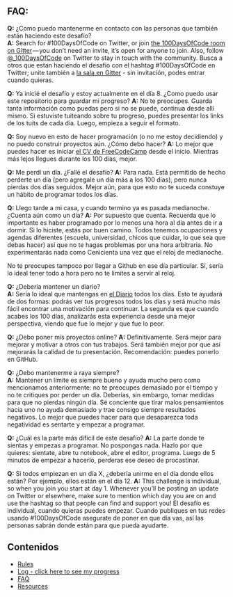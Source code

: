 ## FAQ:
  **Q:** ¿Como puedo mantenerme en contacto con las personas que también están haciendo este desafío?  
  **A:** Search for #100DaysOfCode on Twitter, or join [the 100DaysOfCode room on Gitter](https://gitter.im/Kallaway/100DaysOfCode) — you don’t need an invite, it’s open for anyone to join. Also, follow [@_100DaysOfCode](https://twitter.com/_100DaysOfCode) on Twitter to stay in touch with the community. Busca a otros que estan haciendo el desafio con el hashtag #100DaysOfCode en Twitter; unite también a [la sala en Gitter](https://gitter.im/Kallaway/100DaysOfCode) - sin invitación, podes entrar cuando quieras.

  **Q:** Ya inicié el desafío y estoy actualmente en el día 8. ¿Como puedo usar este repositorio para guardar mi progreso? 
  **A:** No te preocupes. Guarda tanta información como puedas pero si no se puede, continua desde allí mismo. Si estuviste tuiteando sobre tu progreso, puedes presentar los links de los tuits de cada día. Luego, empieza a seguir el formato.

  **Q:** Soy nuevo en esto de hacer programación (o no me estoy decidiendo) y no puedo construir proyectos aún. ¿Cómo debo hacer?
  **A:** Lo mejor que puedes hacer es iniciar [el CV de FreeCodeCamp](https://www.freecodecamp.com/) desde el inicio. Mientras más lejos llegues durante los 100 días, mejor.

  **Q:** Me perdí un día. ¿Fallé el desafío? 
  **A:** Para nada. Está permitido de hecho perderte un día (pero agregale un día más a los 100 días), pero nunca pierdas dos días seguidos. Mejor aún, para que esto no te suceda constuye un hábito de programar todos los días.

  **Q:** Llego tarde a mi casa, y cuando termino ya es pasada medianoche. ¿Cuenta aún como un día?
  **A:** Por supuesto que cuenta. Recuerda que lo importante es haber programado por lo menos una hora al día antes de ir a dormir. Si lo hiciste, estás por buen camino. Todos tenemos ocupaciones y agendas diferentes (escuela, universidad, chicos que cuidar, lo que sea que debas hacer) así que no te hagas problemas por una hora arbitraria. No experimentarás nada como Cenicienta una vez que el reloj de medianoche.

  No te preocupes tampoco por llegar a Github en ese día particular. Sí, sería lo ideal tener todo a hora pero no te limites a servir al reloj.  

  **Q:** ¿Debería mantener un diario?  
  **A:** Sería lo ideal que mantengas en [el Diario](log.md) todos los días. Esto te ayudará de dos formas: podrás ver tus progresos todos los días y será mucho más fácil encontrar una motivación para continuar. La segunda es que cuando acabes los 100 días, analizarás esta experiencia desde una mejor perspectiva, viendo que fue lo mejor y que fue lo peor.

  **Q:** ¿Debo poner mis proyectos online?
  **A:** Definitivamente. Será mejor para mejorar y motivar a otros con tus trabajos. Será también mejor por que así mejorarás la calidad de tu presentación. Recomendación: puedes ponerlo en GitHub. 

  **Q:** ¿Debo mantenerme a raya siempre?  
  **A:** Mantener un límite es siempre bueno y ayuda mucho pero como mencionamos anteriormente: no te preocupes demasiado por el tiempo y no te critiques por perder un día. Deberías, sin embargo, tomar medidas para que no pierdas ningún día. Sé conciente que tirar malos pensamientos hacia uno no ayuda demasiado y trae consigo siempre resultados negativos. Lo mejor que puedes hacer para que desaparezca toda negatividad es sentarte y empezar a programar.

  **Q:** ¿Cuál es la parte más dificil de este desafío?
  **A:** La parte donde te sientas y empezas a programar. No pospongas nada. Hazlo por que quieres: sientate, abre tu notebook, abre el editor, programa. Luego de 5 minutos de empezar a hacerlo, perderas ese deseo de procastinar.

  **Q:** Si todos empiezan en un día X, ¿debería unirme en el día donde ellos están? Por ejemplo, ellos están en el día 12.
  **A:** This challenge is individual, so when you join you start at day 1. Whenever you’ll be posting an update on Twitter or elsewhere, make sure to mention which day you are on and use the hashtag so that people can find and support you!
  El desafío es individual, cuando quieras puedes empezar. Cuando publiques en tus redes usando #100DaysOfCode asegurate de poner en que día vas, así las personas sabrán donde están para que pueda ayudarte.  

## Contenidos
* [Rules](rules.md)
* [Log - click here to see my progress](log.md)
* [FAQ](FAQ.md)
* [Resources](resources.md)
